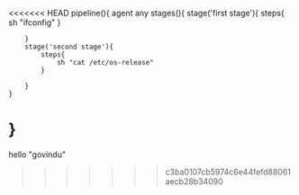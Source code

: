 <<<<<<< HEAD
pipeline(){
    agent any 
    stages(){
        stage('first stage'){
            steps{
                sh "ifconfig"
            }
            
        }
        stage('second stage'){
            steps{
                sh "cat /etc/os-release"
            }
            
        }
    }
    
}
=======
hello "govindu"
>>>>>>> c3ba0107cb5974c6e44fefd88061aecb28b34090
